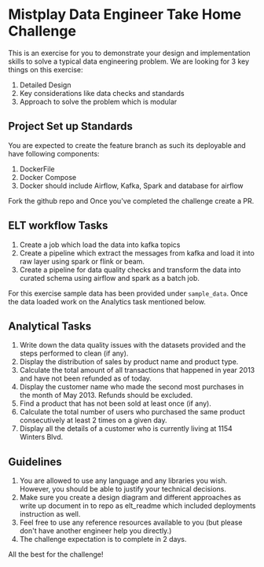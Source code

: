 # Mistplay Data Engineer Take Home Challenge

This is an exercise for you to demonstrate your design and implementation skills to solve a typical data engineering problem.
We are looking for 3 key things on this exercise:

 1. Detailed Design
 2. Key considerations like data checks and standards
 3. Approach to solve the problem which is modular

## Project Set up Standards

You are expected to create the feature branch as such its deployable and have following components:

 1. DockerFile
 2. Docker Compose
 3. Docker should include Airflow, Kafka, Spark and database for airflow

Fork the github repo and Once you've completed the challenge create a PR.

## ELT workflow Tasks

 1. Create a job which load the data into kafka topics
 2. Create a pipeline which extract the messages from kafka and load it into raw layer using spark or flink or beam.
 3. Create a pipeline for data quality checks and transform the data into curated schema using airflow and spark as a batch job.

For this exercise sample data has been provided under `sample_data`. Once the data loaded work on the Analytics task mentioned below.

## Analytical Tasks

 1. Write down the data quality issues with the datasets provided and the steps performed to clean (if any).
 2. Display the distribution of sales by product name and product type.
 3. Calculate the total amount of all transactions that happened in year 2013 and have not been refunded as of today.
 4. Display the customer name who made the second most purchases in the month of May 2013. Refunds should be excluded.
 5. Find a product that has not been sold at least once (if any).
 6. Calculate the total number of users who purchased the same product consecutively at least 2 times on a given day.
 7. Display all the details of a customer who is currently living at 1154 Winters Blvd.

## Guidelines

 1. You are allowed to use any language and any libraries you wish. However, you should be able to justify your technical decisions.
 2. Make sure you create a design diagram and different approaches as write up document in to repo as elt_readme which included deployments instruction as well.
 3. Feel free to use any reference resources available to you (but please don't have another engineer help you directly.)
 4. The challenge expectation is to complete in 2 days.

All the best for the challenge!